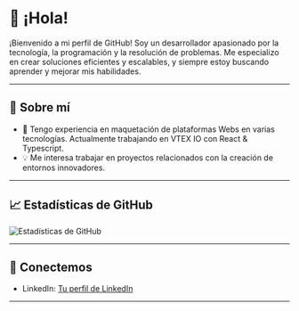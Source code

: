 # 👋 ¡Hola!
¡Bienvenido a mi perfil de GitHub! Soy un desarrollador apasionado por la tecnología, la programación y la resolución de problemas. Me especializo en crear soluciones eficientes y escalables, y siempre estoy buscando aprender y mejorar mis habilidades.

---

## 🚀 Sobre mí

- 💼 Tengo experiencia en maquetación de plataformas Webs en varias tecnologías. Actualmente trabajando en VTEX IO con React & Typescript.
- 💡 Me interesa trabajar en proyectos relacionados con la creación de entornos innovadores. 
---

## 📈 Estadísticas de GitHub

![Estadísticas de GitHub](https://github-readme-stats.vercel.app/api?username=StefanoCopreni&show_icons=true&theme=radical)

---

## 🤝 Conectemos

- LinkedIn: [Tu perfil de LinkedIn](https://www.linkedin.com/in/stefano-copreni-2786871a2/)

---
